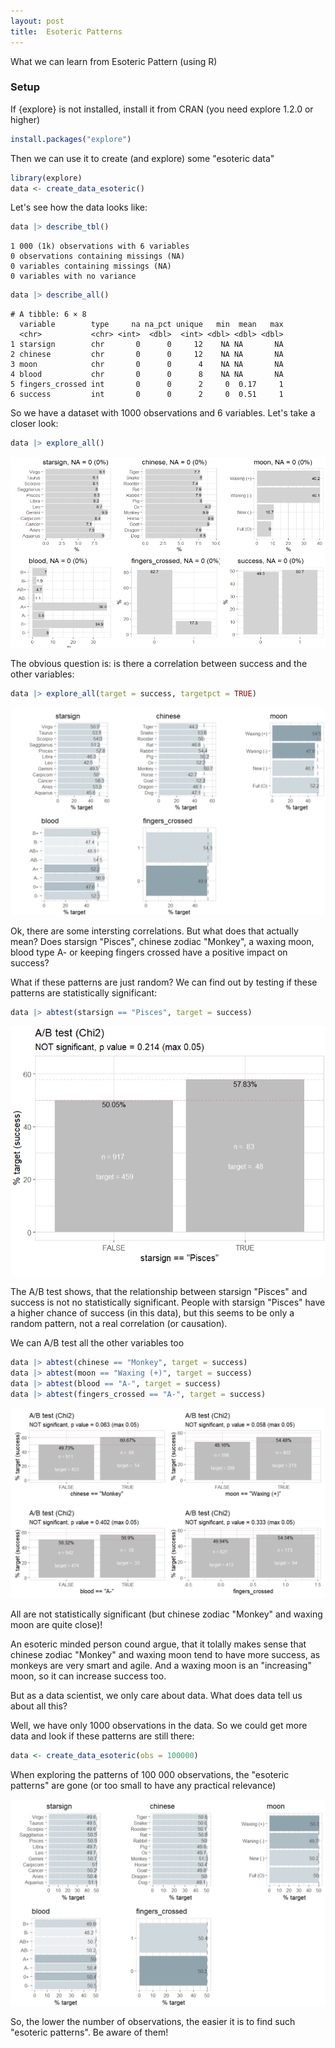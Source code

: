 ```yaml
---
layout: post
title:  Esoteric Patterns
---
```


What we can learn from Esoteric Pattern (using R)

### Setup

If {explore} is not installed, install it from CRAN (you need explore 1.2.0 or higher)

```R
install.packages("explore") 
```

Then we can use it to create (and explore) some "esoteric data"

```R
library(explore)
data <- create_data_esoteric() 
```

Let's see how the data looks like:

```R
data |> describe_tbl()
```

```
1 000 (1k) observations with 6 variables
0 observations containing missings (NA)
0 variables containing missings (NA)
0 variables with no variance
```

```R
data |> describe_all()
```

```
# A tibble: 6 × 8
  variable        type     na na_pct unique   min  mean   max
  <chr>           <chr> <int>  <dbl>  <int> <dbl> <dbl> <dbl>
1 starsign        chr       0      0     12    NA NA       NA
2 chinese         chr       0      0     12    NA NA       NA
3 moon            chr       0      0      4    NA NA       NA
4 blood           chr       0      0      8    NA NA       NA
5 fingers_crossed int       0      0      2     0  0.17     1
6 success         int       0      0      2     0  0.51     1
```

So we have a dataset with 1000 observations and 6 variables. Let's take a closer look:

```R
data |> explore_all()
```

![explore_all](../images/esoteric-explore-all.png)

The obvious question is: is there a correlation between success and the other variables:

```R
data |> explore_all(target = success, targetpct = TRUE)
```

![explore_all](../images/esoteric-explore-all-targetpct.png)

Ok, there are some intersting correlations. But what does that actually mean?
Does starsign "Pisces", chinese zodiac "Monkey", a waxing moon, blood type A- or keeping fingers crossed have a positive impact on success?

What if these patterns are just random? We can find out by testing if these patterns are statistically significant:

```R
data |> abtest(starsign == "Pisces", target = success)
```

![explore_all](../images/esoteric-abtest-starsign.png)

The A/B test shows, that the relationship between starsign "Pisces" and success is not no statistically significant. People with starsign "Pisces" have a higher chance of success (in this data), but this seems to be only a random pattern, not a real correlation (or causation).

We can A/B test all the other variables too

```R
data |> abtest(chinese == "Monkey", target = success)
data |> abtest(moon == "Waxing (+)", target = success)
data |> abtest(blood == "A-", target = success)
data |> abtest(fingers_crossed == "A-", target = success)
```

![explore_all](../images/esoteric-abtest-rest.png)

All are not statistically significant (but chinese zodiac "Monkey" and waxing moon are quite close)!

An esoteric minded person cound argue, that it tolally makes sense that chinese zodiac "Monkey" and waxing moon tend to have more success, as monkeys are very smart and agile. And a waxing moon is an "increasing" moon, so it can increase success too.

But as a data scientist, we only care about data. What does data tell us about all this?

Well, we have only 1000 observations in the data. So we could get more data and look if these patterns are still there:

```R
data <- create_data_esoteric(obs = 100000) 
```

When exploring the patterns of 100 000 observations, the "esoteric patterns" are gone (or too small to have any practical relevance)

![explore_all](../images/esoteric-explore-all-targetpct-100k.png)

So, the lower the number of observations, the easier it is to find such "esoteric patterns". Be aware of them!

